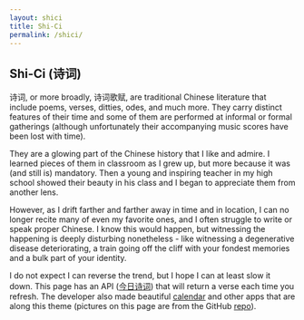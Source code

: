 ```yaml
---
layout: shici
title: Shi-Ci
permalink: /shici/
---
```


## Shi-Ci (诗词)

诗词, or more broadly, 诗词歌赋, are traditional Chinese literature that include poems, verses, ditties, odes, and much more. They carry distinct features of their time and some of them are performed at informal or formal gatherings (although unfortunately their accompanying music scores have been lost with time).

They are a glowing part of the Chinese history that I like and admire. I learned pieces of them in classroom as I grew up, but more because it was (and still is) mandatory. Then a young and inspiring teacher in my high school showed their beauty in his class and I began to appreciate them from another lens.

However, as I drift farther and farther away in time and in location, I can no longer recite many of even my favorite ones, and I often struggle to write or speak proper Chinese. I know this would happen, but witnessing the happening is deeply disturbing nonetheless - like witnessing a degenerative disease deteriorating, a train going off the cliff with your fondest memories and a bulk part of your identity.

I do not expect I can reverse the trend, but I hope I can at least slow it down. This page has an API ([今日诗词](https://www.jinrishici.com)) that will return a verse each time you refresh. The developer also made beautiful [calendar](https://shici.store/poetry-calendar) and other apps that are along this theme (pictures on this page are from the GitHub [repo](https://github.com/chinese-poetry/poetry-calendar)).